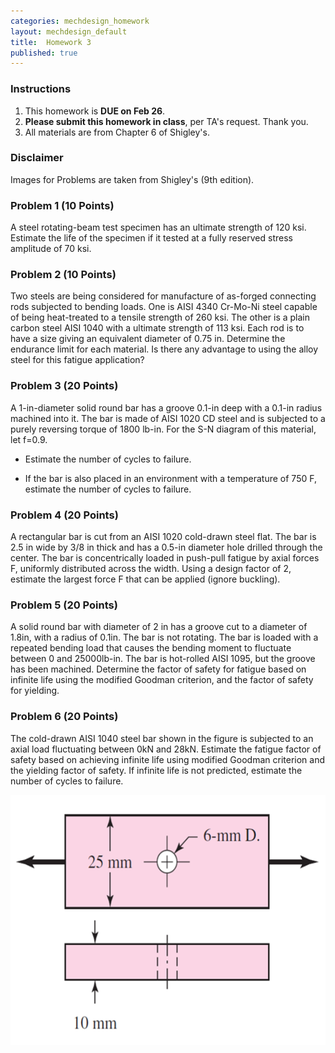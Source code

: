 ```yaml
---
categories: mechdesign_homework
layout: mechdesign_default
title:  Homework 3
published: true
---
```

<style TYPE="text/css">
code.has-jax {font: inherit; font-size: 100%; background: inherit; border: inherit;}
</style>
<script type="text/x-mathjax-config">
MathJax.Hub.Config({
    tex2jax: {
        inlineMath: [['$','$'], ['\\(','\\)']],
        skipTags: ['script', 'noscript', 'style', 'textarea', 'pre'] // removed 'code' entry
    }
});
MathJax.Hub.Queue(function() {
    var all = MathJax.Hub.getAllJax(), i;
    for(i = 0; i < all.length; i += 1) {
        all[i].SourceElement().parentNode.className += ' has-jax';
    }
});
</script>
<script type="text/javascript" src="http://cdn.mathjax.org/mathjax/latest/MathJax.js?config=TeX-AMS-MML_HTMLorMML"></script>


### Instructions

1. This homework is **DUE on Feb 26**.
2. **Please submit this homework in class**, per TA's request. Thank you.
3. All materials are from Chapter 6 of Shigley's.

### Disclaimer
Images for Problems are taken from Shigley's (9th edition).

### Problem 1 (10 Points)

A steel rotating-beam test specimen has an ultimate strength of 120 ksi. 
Estimate the life of the specimen if it tested at a fully reserved stress amplitude of 70 ksi.

### Problem 2 (10 Points)

Two steels are being considered for manufacture of as-forged connecting rods subjected to 
bending loads. One is AISI 4340 Cr-Mo-Ni steel capable of being heat-treated to a tensile 
strength of 260 ksi. The other is a plain carbon steel AISI 1040 with a ultimate strength of 
113 ksi. Each rod is to have a size giving an equivalent diameter of 0.75 in. Determine the 
endurance limit for each material. Is there any advantage to using the alloy steel for this 
fatigue application?

### Problem 3 (20 Points)

A 1-in-diameter solid round bar has a groove 0.1-in deep with a 0.1-in radius machined into it.
 The bar is made of AISI 1020 CD steel and is subjected to a purely reversing torque of 1800 
 lb-in. For the S-N diagram of this material, let f=0.9.
 
* Estimate the number of cycles to failure.

* If the bar is also placed in an environment with a temperature of 750 F, estimate the 
number of cycles to failure.

### Problem 4 (20 Points)

A rectangular bar is cut from an AISI 1020 cold-drawn steel flat. The bar is 2.5 in 
wide by 3/8 in thick and has a 0.5-in diameter hole drilled through the center. 
The bar is concentrically loaded in push-pull fatigue by axial forces F, 
uniformly distributed across the width. Using a design factor of 2, 
estimate the largest force F that can be applied (ignore buckling).

### Problem 5 (20 Points)
A solid round bar with diameter of 2 in has a groove cut to a diameter of 1.8in, 
with a radius of 0.1in. The bar is not rotating. The bar is loaded with a repeated 
bending load that causes the bending moment to fluctuate between 0 and 25000lb-in. 
The bar is hot-rolled AISI 1095, but the groove has been machined. Determine the 
factor of safety for fatigue based on infinite life using the modified Goodman criterion, 
and the factor of safety for yielding.

### Problem 6 (20 Points)
The cold-drawn AISI 1040 steel bar shown in the figure is subjected to an axial load 
fluctuating between 0kN and 28kN. Estimate the fatigue factor of safety based on achieving 
infinite life using modified Goodman criterion and the yielding factor of safety. 
If infinite life is not predicted, estimate the number of cycles to failure.

<img src="/_images/mechdesign/hw3_1.png" alt="Drawing" style="height: 400px;"/> 
